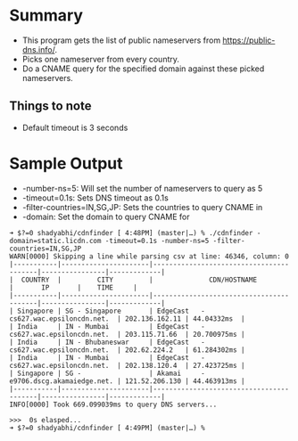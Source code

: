 # Summary

* This program gets the list of public nameservers from https://public-dns.info/.
* Picks one nameserver from every country. 
* Do a CNAME query for the specified domain against these picked nameservers.

## Things to note

* Default timeout is 3 seconds

# Sample Output

* -number-ns=5: Will set the number of nameservers to query as 5
* -timeout=0.1s: Sets DNS timeout as 0.1s
* -filter-countries=IN,SG,JP: Sets the countries to query CNAME in
* -domain: Set the domain to query CNAME for

```
➜ $?=0 shadyabhi/cdnfinder [ 4:48PM] (master|…) % ./cdnfinder -domain=static.licdn.com -timeout=0.1s -number-ns=5 -filter-countries=IN,SG,JP
WARN[0000] Skipping a line while parsing csv at line: 46346, column: 0
|-----------|----------------------|-----------------------------------------|----------------|-------------|
|  COUNTRY  |         CITY         |              CDN/HOSTNAME               |       IP       |    TIME     |
|-----------|----------------------|-----------------------------------------|----------------|-------------|
| Singapore | SG - Singapore       | EdgeCast   - cs627.wac.epsiloncdn.net.  | 202.136.162.11 | 44.04332ms  |
| India     | IN - Mumbai          | EdgeCast   - cs627.wac.epsiloncdn.net.  | 203.115.71.66  | 20.700975ms |
| India     | IN - Bhubaneswar     | EdgeCast   - cs627.wac.epsiloncdn.net.  | 202.62.224.2   | 61.284302ms |
| India     | IN - Mumbai          | EdgeCast   - cs627.wac.epsiloncdn.net.  | 202.138.120.4  | 27.423725ms |
| Singapore | SG -                 | Akamai     - e9706.dscg.akamaiedge.net. | 121.52.206.130 | 44.463913ms |
|-----------|----------------------|-----------------------------------------|----------------|-------------|
INFO[0000] Took 669.099039ms to query DNS servers...

>>>  0s elasped...
➜ $?=0 shadyabhi/cdnfinder [ 4:49PM] (master|…) %
```
